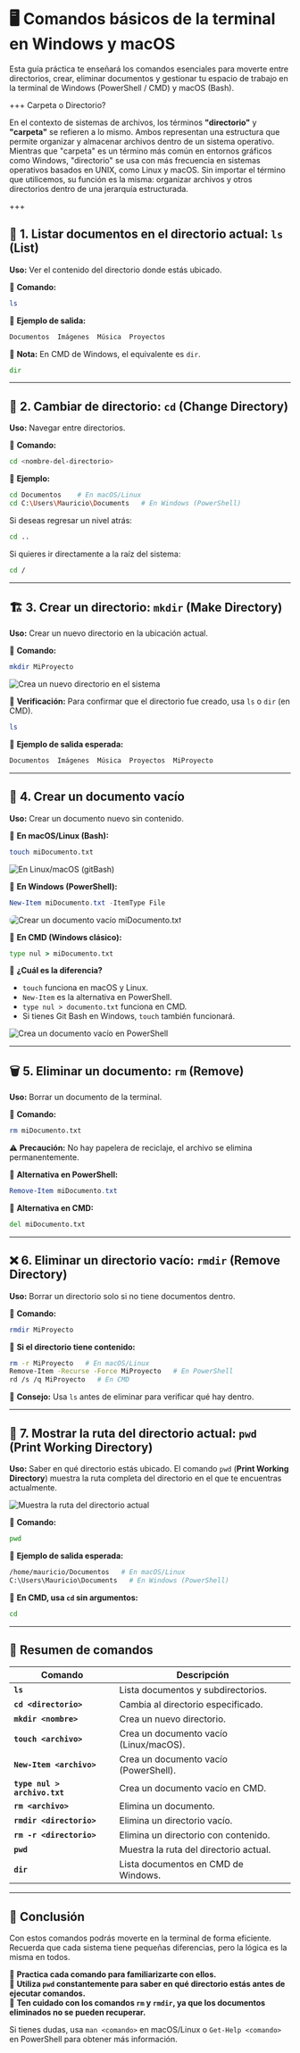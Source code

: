 # 🖥️ **Comandos básicos de la terminal en Windows y macOS**

Esta guía práctica te enseñará los comandos esenciales para moverte entre directorios, crear, eliminar documentos y gestionar tu espacio de trabajo en la terminal de Windows (PowerShell / CMD) y macOS (Bash).

<!----
    Comentarios
<!---->

+++ Carpeta o Directorio? 
 
En el contexto de sistemas de archivos, los términos **"directorio"** y **"carpeta"** se refieren a lo mismo. Ambos representan una estructura que permite organizar y almacenar archivos dentro de un sistema operativo. Mientras que "carpeta" es un término más común en entornos gráficos como Windows, "directorio" se usa con más frecuencia en sistemas operativos basados en UNIX, como Linux y macOS. Sin importar el término que utilicemos, su función es la misma: organizar archivos y otros directorios dentro de una jerarquía estructurada.
 
+++

## 📂 **1. Listar documentos en el directorio actual: `ls` (List)**

**Uso:** Ver el contenido del directorio donde estás ubicado.

🔹 **Comando:**

```bash
ls
```

🔹 **Ejemplo de salida:**

```bash
Documentos  Imágenes  Música  Proyectos
```

📌 **Nota:** En CMD de Windows, el equivalente es `dir`.

```cmd
dir
```

---

## 📁 **2. Cambiar de directorio: `cd` (Change Directory)**

**Uso:** Navegar entre directorios.

🔹 **Comando:**

```bash
cd <nombre-del-directorio>
```

🔹 **Ejemplo:**

```bash
cd Documentos    # En macOS/Linux
cd C:\Users\Mauricio\Documents   # En Windows (PowerShell)
```

Si deseas regresar un nivel atrás:

```bash
cd ..
```

Si quieres ir directamente a la raíz del sistema:

```bash
cd /
```

---

## 🏗️ **3. Crear un directorio: `mkdir` (Make Directory)**

**Uso:** Crear un nuevo directorio en la ubicación actual.

🔹 **Comando:**

```bash
mkdir MiProyecto
```

![Crea un nuevo directorio en el sistema](https://i.imgur.com/I4fSU40.png)

🔹 **Verificación:** Para confirmar que el directorio fue creado, usa `ls` o `dir` (en CMD).

```bash
ls
```

🔹 **Ejemplo de salida esperada:**

```bash
Documentos  Imágenes  Música  Proyectos  MiProyecto
```

---

## 📜 **4. Crear un documento vacío**

**Uso:** Crear un documento nuevo sin contenido.

🔹 **En macOS/Linux (Bash):**

```bash
touch miDocumento.txt
```

![En Linux/macOS (gitBash)](https://i.imgur.com/cBLNn3i.png)

🔹 **En Windows (PowerShell):**

```powershell
New-Item miDocumento.txt -ItemType File
```

<img src="https://i.imgur.com/MZmBxaF.png" alt="Crear un documento vacío miDocumento.txt" style="border-radius: 1.1rem;">

🔹 **En CMD (Windows clásico):**

```cmd
type nul > miDocumento.txt
```

📌 **¿Cuál es la diferencia?**

- `touch` funciona en macOS y Linux.
- `New-Item` es la alternativa en PowerShell.
- `type nul > documento.txt` funciona en CMD.
- Si tienes Git Bash en Windows, `touch` también funcionará.

![Crea un documento vacío en PowerShell](https://i.imgur.com/odUYyqH.png)

---

## 🗑️ **5. Eliminar un documento: `rm` (Remove)**

**Uso:** Borrar un documento de la terminal.

🔹 **Comando:**

```bash
rm miDocumento.txt
```

⚠️ **Precaución:** No hay papelera de reciclaje, el archivo se elimina permanentemente.

🔹 **Alternativa en PowerShell:**

```powershell
Remove-Item miDocumento.txt
```

🔹 **Alternativa en CMD:**

```cmd
del miDocumento.txt
```

---

## ❌ **6. Eliminar un directorio vacío: `rmdir` (Remove Directory)**

**Uso:** Borrar un directorio solo si no tiene documentos dentro.

🔹 **Comando:**

```bash
rmdir MiProyecto
```

🔹 **Si el directorio tiene contenido:**

```bash
rm -r MiProyecto   # En macOS/Linux
Remove-Item -Recurse -Force MiProyecto   # En PowerShell
rd /s /q MiProyecto   # En CMD
```

📌 **Consejo:** Usa `ls` antes de eliminar para verificar qué hay dentro.

---

## 📍 **7. Mostrar la ruta del directorio actual: `pwd` (Print Working Directory)**

**Uso:** Saber en qué directorio estás ubicado. El comando `pwd` (**Print Working Directory**) muestra la ruta completa del directorio en el que te encuentras actualmente.

![Muestra la ruta del directorio actual](https://i.imgur.com/K2i1xYn.png)

🔹 **Comando:**

```bash
pwd
```

🔹 **Ejemplo de salida esperada:**

```bash
/home/mauricio/Documentos   # En macOS/Linux
C:\Users\Mauricio\Documents   # En Windows (PowerShell)
```

📌 **En CMD, usa `cd` sin argumentos:**

```cmd
cd
```

---

## 📌 **Resumen de comandos**

| Comando                      | Descripción                            |
| ---------------------------- | -------------------------------------- |
| **`ls`**                     | Lista documentos y subdirectorios.     |
| **`cd <directorio>`**        | Cambia al directorio especificado.     |
| **`mkdir <nombre>`**         | Crea un nuevo directorio.              |
| **`touch <archivo>`**        | Crea un documento vacío (Linux/macOS). |
| **`New-Item <archivo>`**     | Crea un documento vacío (PowerShell).  |
| **`type nul > archivo.txt`** | Crea un documento vacío en CMD.        |
| **`rm <archivo>`**           | Elimina un documento.                  |
| **`rmdir <directorio>`**     | Elimina un directorio vacío.           |
| **`rm -r <directorio>`**     | Elimina un directorio con contenido.   |
| **`pwd`**                    | Muestra la ruta del directorio actual. |
| **`dir`**                    | Lista documentos en CMD de Windows.    |

---

## 🚀 **Conclusión**

Con estos comandos podrás moverte en la terminal de forma eficiente. Recuerda que cada sistema tiene pequeñas diferencias, pero la lógica es la misma en todos.

🔹 **Practica cada comando para familiarizarte con ellos.**  
🔹 **Utiliza `pwd` constantemente para saber en qué directorio estás antes de ejecutar comandos.**  
🔹 **Ten cuidado con los comandos `rm` y `rmdir`, ya que los documentos eliminados no se pueden recuperar.**

Si tienes dudas, usa `man <comando>` en macOS/Linux o `Get-Help <comando>` en PowerShell para obtener más información.
